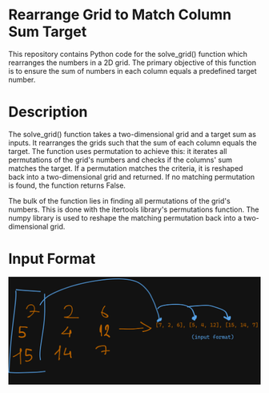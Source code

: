 # Rearrange Grid to Match Column Sum Target
This repository contains Python code for the solve_grid() function which rearranges the numbers in a 2D grid. The primary objective of this function is to ensure the sum of numbers in each column equals a predefined target number.

# Description
The solve_grid() function takes a two-dimensional grid and a target sum as inputs. It rearranges the grids such that the sum of each column equals the target. The function uses permutation to achieve this: it iterates all permutations of the grid's numbers and checks if the columns' sum matches the target. If a permutation matches the criteria, it is reshaped back into a two-dimensional grid and returned. If no matching permutation is found, the function returns False.

The bulk of the function lies in finding all permutations of the grid's numbers. This is done with the itertools library's permutations function. The numpy library is used to reshape the matching permutation back into a two-dimensional grid.

# Input Format
![](inputformat.png)
